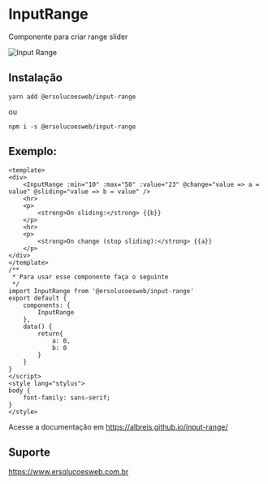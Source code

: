 # InputRange

Componente para criar range slider

![Input Range](https://raw.github.com/albreis/input-range/master/print.png)

## Instalação 

```properties
yarn add @ersolucoesweb/input-range
```

ou

```properties
npm i -s @ersolucoesweb/input-range
```

## Exemplo:
```vue
<template>
<div>
    <InputRange :min="10" :max="50" :value="23" @change="value => a = value" @sliding="value => b = value" />
    <hr>
    <p>
        <strong>On sliding:</strong> {{b}}
    </p>
    <hr>
    <p>
        <strong>On change (stop sliding):</strong> {{a}}
    </p>
</div>
</template>
/**
 * Para usar esse componente faça o seguinte
 */
import InputRange from '@ersolucoesweb/input-range'
export default {
    components: {
        InputRange
    },
    data() {
        return{
            a: 0,
            b: 0
        }
    }
}
</script>
<style lang="stylus">
body {
    font-family: sans-serif;
}
</style>
```
Acesse a documentação em https://albreis.github.io/input-range/

## Suporte 
https://www.ersolucoesweb.com.br